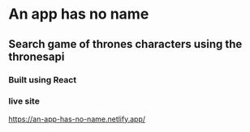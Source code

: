 # An app has no name

## Search game of thrones characters using the thronesapi

### Built using React

### live site

https://an-app-has-no-name.netlify.app/
